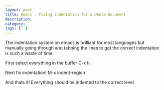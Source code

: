 ```yaml
---
layout: post
title: Emacs - Fixing indentation for a whole document
description: 
category:
tags: ['']
---
```


The indentation system on emacs is brilliant for most languages but manually going through and tabbing the lines to get the correct indentation is such a waste of time.

First select everything in the buffer
C-x h

Next fix indentation!
M-x indent-region

And thats it! Everything should be indented to the correct level.